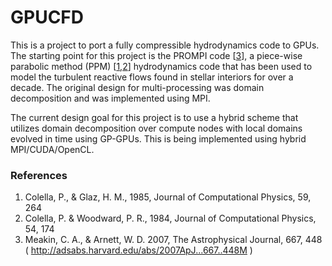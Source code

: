 # GPUCFD

This is a project to port a fully compressible hydrodynamics code to GPUs. The starting point for this project is the PROMPI code [[3](#ref3)], a piece-wise parabolic method (PPM) [[1](#ref1),[2](#ref2)] hydrodynamics code that has been used to model the turbulent reactive flows found in stellar interiors for over a decade. The original design for multi-processing was domain decomposition and was implemented using MPI.  

The current design goal for this project is to use a hybrid scheme that utilizes domain decomposition over compute nodes with local domains evolved in time using GP-GPUs. This is being implemented using hybrid MPI/CUDA/OpenCL.

### References ###

1. <a id="ref1"></a> Colella, P., & Glaz, H. M., 1985, Journal of Computational Physics, 59, 264 
2. <a id="ref2"></a> Colella, P. & Woodward, P. R., 1984, Journal of Computational Physics, 54, 174 
3. <a id="ref3"></a> Meakin, C. A., & Arnett, W. D. 2007, The Astrophysical Journal, 667, 448 (  http://adsabs.harvard.edu/abs/2007ApJ...667..448M )
